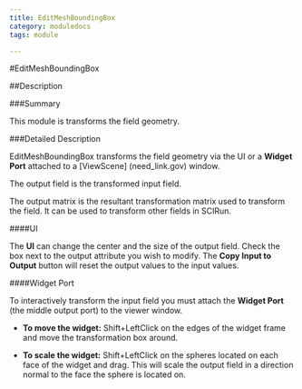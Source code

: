 ```yaml
---
title: EditMeshBoundingBox
category: moduledocs
tags: module

---
```


#EditMeshBoundingBox

##Description

###Summary

This module is transforms the field geometry.

###Detailed Description

EditMeshBoundingBox transforms the field geometry via the UI or a **Widget Port** attached to a [ViewScene] (need_link.gov) window.

The output field is the transformed input field.

The output matrix is the resultant transformation matrix used to transform the field. It can be used to transform other fields in SCIRun.

####UI

The **UI** can change the center and the size of the output field. Check the box next to the output attribute you wish to modify. The **Copy Input to Output** button will reset the output values to the input values.

####Widget Port

To interactively transform the input field you must attach the **Widget Port** (the middle output port) to the viewer window.

  * **To move the widget:** Shift+LeftClick on the edges of the widget frame and move the transformation box around.

  * **To scale the widget:** Shift+LeftClick on the spheres located on each face of the widget and drag. This will scale the output field in a direction normal to the face the sphere is located on.

